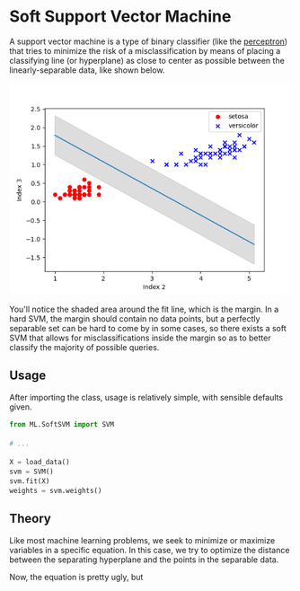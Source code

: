 # Soft Support Vector Machine

A support vector machine is a type of binary classifier (like the
[perceptron](Perceptron.md)) that tries to minimize the risk of a
misclassification by means of placing a classifying line (or hyperplane)
as close to center as possible between the linearly-separable data, like shown
below.

![soft support vector machine figure](img/soft_svm.png)

You'll notice the shaded area around the fit line, which is the margin. In a
hard SVM, the margin should contain no data points, but a perfectly separable
set can be hard to come by in some cases, so there exists a soft SVM that allows
for misclassifications inside the margin so as to better classify the majority
of possible queries.

## Usage

After importing the class, usage is relatively simple, with sensible defaults
given.

```py
from ML.SoftSVM import SVM

# ...

X = load_data()
svm = SVM()
svm.fit(X)
weights = svm.weights()
```

## Theory

Like most machine learning problems, we seek to minimize or maximize variables
in a specific equation. In this case, we try to optimize the distance between
the separating hyperplane and the points in the separable data.

Now, the equation is pretty ugly, but 
